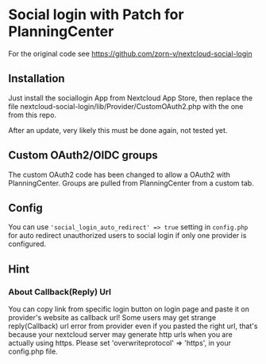 # Social login with Patch for PlanningCenter

For the original code see https://github.com/zorn-v/nextcloud-social-login

## Installation

Just install the sociallogin App from Nextcloud App Store, then replace the file nextcloud-social-login/lib/Provider/CustomOAuth2.php with the one from this repo.

After an update, very likely this must be done again, not tested yet.

## Custom OAuth2/OIDC groups

The custom OAuth2 code has been changed to allow a OAuth2 with PlanningCenter. 
Groups are pulled from PlanningCenter from a custom tab.

## Config

You can use `'social_login_auto_redirect' => true` setting in `config.php` for auto redirect unauthorized users to social login if only one provider is configured.

## Hint

### About Callback(Reply) Url
You can copy link from specific login button on login page and paste it on provider's website as callback url!
Some users may get strange reply(Callback) url error from provider even if you pasted the right url, that's because your nextcloud server may generate http urls when you are actually using https.
Please set 'overwriteprotocol' => 'https', in your config.php file.
